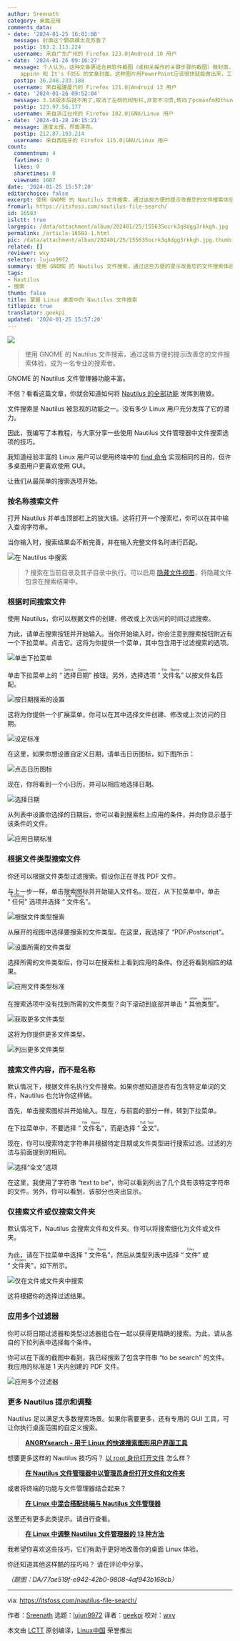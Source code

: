 ```yaml
---
author: Sreenath
category: 桌面应用
comments_data:
- date: '2024-01-25 16:01:08'
  message: 封面这个鹦鹉螺太克苏鲁了
  postip: 183.2.113.224
  username: 来自广东广州的 Firefox 123.0|Android 10 用户
- date: '2024-01-26 09:16:27'
  message: 个人认为，这种文章更适合用软件截图（或相关操作的关键步骤的截图）做封面，而不是这种略显抽象的AI生成插画。如果是介绍某些软件的文章，也可以用纯色（或渐变色）背景+软件Logo做封面（也可辅以简单的说明文字，具体可参考
    appinn 和 It's FOSS 的文章封面。这种图片用PowerPoint应该很快就能做出来，工作量不会比用AI生成大多少）。介绍会议的文章，则可用参会人员合影、会议海报或现场照片。个人感觉咱们网站的封面图有点抽象，不太好理解其与文章内容的联系。
  postip: 36.248.233.188
  username: 来自福建厦门的 Firefox 121.0|Android 13 用户
- date: '2024-01-26 09:52:04'
  message: 3.16版本后就不用了,取消了左侧的树形栏,非常不习惯,转向了pcmanfm和thunar
  postip: 123.97.56.177
  username: 来自浙江台州的 Firefox 102.0|GNU/Linux 用户
- date: '2024-01-28 20:15:21'
  message: 速度太慢，界面漂亮。
  postip: 212.87.193.214
  username: 来自西班牙的 Firefox 115.0|GNU/Linux 用户
count:
  commentnum: 4
  favtimes: 0
  likes: 0
  sharetimes: 0
  viewnum: 1687
date: '2024-01-25 15:57:20'
editorchoice: false
excerpt: 使用 GNOME 的 Nautilus 文件搜索，通过这些方便的提示改善您的文件搜索体验，成为一名专业的搜索者。
fromurl: https://itsfoss.com/nautilus-file-search/
id: 16583
islctt: true
largepic: /data/attachment/album/202401/25/155635ocrk3q8dgg3rkkgh.jpg
permalink: /article-16583-1.html
pic: /data/attachment/album/202401/25/155635ocrk3q8dgg3rkkgh.jpg.thumb.jpg
related: []
reviewer: wxy
selector: lujun9972
summary: 使用 GNOME 的 Nautilus 文件搜索，通过这些方便的提示改善您的文件搜索体验，成为一名专业的搜索者。
tags:
- Nautilus
- 搜索
thumb: false
title: 掌握 Linux 桌面中的 Nautilus 文件搜索
titlepic: true
translator: geekpi
updated: '2024-01-25 15:57:20'
---
```


![](/data/attachment/album/202401/25/155635ocrk3q8dgg3rkkgh.jpg)



> 
> 使用 GNOME 的 Nautilus 文件搜索，通过这些方便的提示改善您的文件搜索体验，成为一名专业的搜索者。
> 
> 
> 


GNOME 的 Nautilus 文件管理器功能丰富。


不信？看看这篇文章，你就会知道如何将 [Nautilus 的全部功能](https://itsfoss.com/nautilus-tips-tweaks/) 发挥到极致。


文件搜索是 Nautilus 被忽视的功能之一。没有多少 Linux 用户充分发挥了它的潜力。


因此，我编写了本教程，与大家分享一些使用 Nautilus 文件管理器中文件搜索选项的技巧。


我知道经验丰富的 Linux 用户可以使用终端中的 [find 命令](https://linuxhandbook.com/find-command-examples/?ref=itsfoss.com) 实现相同的目的，但许多桌面用户更喜欢使用 GUI。


让我们从最简单的搜索选项开始。


### 按名称搜索文件


打开 Nautilus 并单击顶部栏上的放大镜。这将打开一个搜索栏，你可以在其中输入查询字符串。


当你输入时，搜索结果会不断完善，并在输入完整文件名时进行匹配。


![在 Nautilus 中搜索](/data/attachment/album/202401/25/155721f0v139r2ff974msu.png)



> 
> ? 搜索在当前目录及其子目录中执行。可以启用 [隐藏文件视图](https://itsfoss.com/show-hidden-files-linux/)，将隐藏文件包含在搜索结果中。
> 
> 
> 


### 根据时间搜索文件


使用 Nautilus，你可以根据文件的创建、修改或上次访问的时间过滤搜索。


为此，请单击搜索按钮并开始输入。当你开始输入时，你会注意到搜索按钮附近有一个下拉菜单。点击它。这将为你提供一个菜单，其中包含用于过滤搜索的选项。


![单击下拉菜单](/data/attachment/album/202401/25/155721jynypyzp7hu5hhi5.png)


单击下拉菜单上的 “<ruby> 选择日期 <rt>  Select Dates </rt></ruby>” 按钮。另外，选择选项 “<ruby> 文件名 <rt>  File Name </rt></ruby>” 以按文件名匹配。


![按日期搜索的设置](/data/attachment/album/202401/25/155721u8jbjba82kpeeass.png)


这将为你提供一个扩展菜单，你可以在其中选择文件创建、修改或上次访问的日期。


![设定标准](/data/attachment/album/202401/25/155722o819iqan3ony39yn.png)


在这里，如果你想设置自定义日期，请单击日历图标，如下图所示：


![点击日历图标](/data/attachment/album/202401/25/155722r2zohw8ki0wx1fkf.png)


现在，你将看到一个小日历，并可以相应地选择日期。


![选择日期](/data/attachment/album/202401/25/155723ytnk0d2fkykfn8nt.png)


从列表中设置你选择的日期后，你可以看到搜索栏上应用的条件，并向你显示基于该条件的文件。


![应用日期标准](/data/attachment/album/202401/25/155723dngghh91gj9ecca3.png)


### 根据文件类型搜索文件


你还可以根据文件类型过滤搜索。假设你正在寻找 PDF 文件。


与上一步一样，单击搜索图标并开始输入文件名。现在，从下拉菜单中，单击 “<ruby> 任何 <rt>  Anything </rt></ruby>” 选项并选择 “<ruby> 文件名 <rt>  File Name </rt></ruby>”。


![根据文件类型搜索](/data/attachment/album/202401/25/155724oufguvk0dozvpr54.png)


从展开的视图中选择要搜索的文件类型。在这里，我选择了 “PDF/Postscript”。


![设置所需的文件类型](/data/attachment/album/202401/25/155724lme22ycoy26gijgy.png)


选择所需的文件类型后，你可以在搜索栏上看到应用的条件。你还将看到相应的结果。


![应用文件类型标准](/data/attachment/album/202401/25/155724yhg0eotiphhg09y9.png)


在搜索选项中没有找到所需的文件类型？向下滚动到底部并单击 “<ruby> 其他类型 <rt>  other types </rt></ruby>”。


![获取更多文件类型](/data/attachment/album/202401/25/155725u97u681pi8s9i949.png)


这将为你提供更多文件类型。


![列出更多文件类型](/data/attachment/album/202401/25/155725dkx1xnm273nm3a9i.png)


### 搜索文件内容，而不是名称


默认情况下，根据文件名执行文件搜索。如果你想知道是否有包含特定单词的文件，Nautilus 也允许你这样做。


首先，单击搜索图标并开始输入。现在，与前面的部分一样，转到下拉菜单。


在下拉菜单中，不要选择 “<ruby> 文件名 <rt>  File Name </rt></ruby>”，而是选择 “<ruby> 全文 <rt>  Full Text </rt></ruby>”。


现在，你可以搜索特定字符串并根据特定日期或文件类型进行搜索过滤。过滤的方法与前面提到的相同。


![选择“全文”选项](/data/attachment/album/202401/25/155726whhz6zhf6k86pgbf.png)


在这里，我使用了字符串 “text to be”，你可以看到列出了几个具有该特定字符串的文件。另外，你可以看到，该部分也突出显示。


### 仅搜索文件或仅搜索文件夹


默认情况下，Nautilus 会搜索文件和文件夹。你可以将搜索细化为文件或文件夹。


为此，请在下拉菜单中选择 “<ruby> 文件名 <rt>  File Name </rt></ruby>”，然后从类型列表中选择 “<ruby> 文件 <rt>  Files </rt></ruby>” 或 “<ruby> 文件夹 <rt>  Folders </rt></ruby>”，如下所示。


![仅在文件或文件夹中搜索](/data/attachment/album/202401/25/155726xuc32y3jk3y3wwy2.png)


这将根据你的选择过滤结果。


### 应用多个过滤器


你可以将日期过滤器和类型过滤器组合在一起以获得更精确的搜索。为此，请从各自的下拉列表中选择每个条件。


你可以在下面的截图中看到，我已经搜索了包含字符串 “to be search” 的文件。我应用的标准是 1 天内创建的 PDF 文件。


![应用多个过滤器](/data/attachment/album/202401/25/155726mltzllhsszdkshid.png)


### 更多 Nautilus 提示和调整


Nautilus 足以满足大多数搜索场景。如果你需要更多，还有专用的 GUI 工具，可让你执行桌面范围的自定义搜索。



> 
> **[ANGRYsearch - 用于 Linux 的快速搜索图形用户界面工具](https://itsfoss.com/angrysearch/)**
> 
> 
> 


想要更多这样的 Nautilus 技巧吗？ [以 root 身份打开文件](https://itsfoss.com/open-nautilus-as-administrator/) 怎么样？



> 
> **[在 Nautilus 文件管理器中以管理员身份打开文件和文件夹](https://itsfoss.com/open-nautilus-as-administrator/)**
> 
> 
> 


或者将终端的功能与文件管理器结合起来？



> 
> **[在 Linux 中混合搭配终端与 Nautilus 文件管理器](https://itsfoss.com/terminal-nautilus-combination/)**
> 
> 
> 


这里还有更多此类提示。请自行查看。



> 
> **[在 Linux 中调整 Nautilus 文件管理器的 13 种方法](https://itsfoss.com/nautilus-tips-tweaks/)**
> 
> 
> 


我希望你喜欢这些技巧，它们有助于更好地改善你的桌面 Linux 体验。


你还知道其他这样酷的技巧吗？ 请在评论中分享。


*（题图：DA/77ae519f-e942-42b0-9808-4af943b168cb）*




---


via: <https://itsfoss.com/nautilus-file-search/>


作者：[Sreenath](https://itsfoss.com/author/sreenath/) 选题：[lujun9972](https://github.com/lujun9972) 译者：[geekpi](https://github.com/geekpi) 校对：[wxy](https://github.com/wxy)


本文由 [LCTT](https://github.com/LCTT/TranslateProject) 原创编译，[Linux中国](https://linux.cn/) 荣誉推出